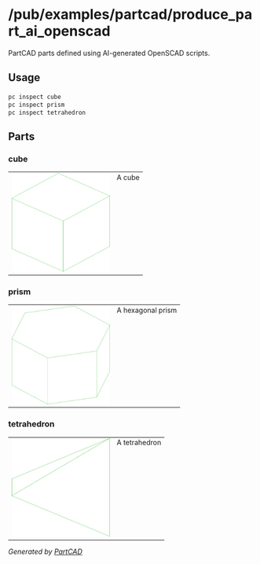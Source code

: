 # /pub/examples/partcad/produce_part_ai_openscad

PartCAD parts defined using AI-generated OpenSCAD scripts.

## Usage
```shell
pc inspect cube
pc inspect prism
pc inspect tetrahedron
```


## Parts

### cube
<table><tr>
<td valign=top><img src="./cube.svg" width="200" height="200"></td>
<td valign=top>A cube</td>
</tr></table>

### prism
<table><tr>
<td valign=top><img src="./prism.svg" width="200" height="200"></td>
<td valign=top>A hexagonal prism</td>
</tr></table>

### tetrahedron
<table><tr>
<td valign=top><img src="./tetrahedron.svg" width="200" height="200"></td>
<td valign=top>A tetrahedron</td>
</tr></table>

*Generated by [PartCAD](https://partcad.org/)*
